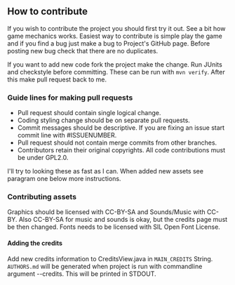 ## How to contribute

If you wish to contribute the project you should first try it out. See a bit
how game mechanics works. Easiest way to contribute is simple play the game
and if you find a bug just make a bug to Project's GitHub page. Before posting
new bug check that there are no duplicates.

If you want to add new code fork the project make the change. Run JUnits and 
checkstyle before committing. These can be run with ``mvn verify``. After this make
pull request back to me.

### Guide lines for making pull requests

 * Pull request should contain single logical change. 
 * Coding styling change should be on separate pull requests.
 * Commit messages should be descriptive. If you are fixing an issue start commit line with #ISSUENUMBER.
 * Pull request should not contain merge commits from other branches.
 * Contributors retain their original copyrights. All code contributions must be under GPL2.0.
 
I'll try to looking these as fast as I can. When
added new assets see paragram one below more instructions. 

### Contributing assets

Graphics should be licensed with CC-BY-SA and Sounds/Music with CC-BY. Also CC-BY-SA
for music and sounds is okay, but the credits page must be then changed.
Fonts needs to be licensed with SIL Open Font License.

#### Adding the credits

Add new credits information to CreditsView.java in ```MAIN_CREDITS``` String. ```AUTHORS.md``` will be generated when project is run with commandline argument --credits. This will be printed in STDOUT.
